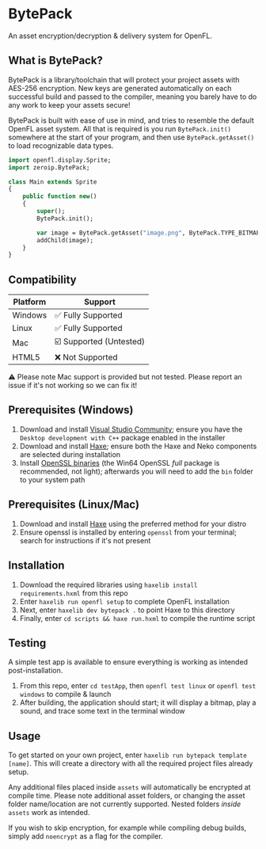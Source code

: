 # BytePack
 An asset encryption/decryption & delivery system for OpenFL.

## What is BytePack?
BytePack is a library/toolchain that will protect your project assets with AES-256 encryption. New keys are generated automatically on each successful build and passed to the compiler, meaning you barely have to do any work to keep your assets secure!

BytePack is built with ease of use in mind, and tries to resemble the default OpenFL asset system. All that is required is you run `BytePack.init()` somewhere at the start of your program, and then use `BytePack.getAsset()` to load recognizable data types.

```haxe
import openfl.display.Sprite;
import zeroip.BytePack;

class Main extends Sprite
{
	public function new()
	{
		super();
		BytePack.init();

		var image = BytePack.getAsset("image.png", BytePack.TYPE_BITMAP);
		addChild(image);
	}
}
```
## Compatibility
| Platform | Support                                      |
| -------- | -------------------------------------------- |
| Windows  | :white_check_mark: Fully Supported |
| Linux    | :white_check_mark: Fully Supported |
| Mac      | :ballot_box_with_check: Supported (Untested) |
| HTML5    | :x: Not Supported |

:warning: Please note Mac support is provided but not tested. Please report an issue if it's not working so we can fix it!

## Prerequisites (Windows)
1. Download and install [Visual Studio Community](https://visualstudio.microsoft.com/vs/community/); ensure you have the `Desktop development with C++` package enabled in the installer
2. Download and install [Haxe](https://haxe.org/download/); ensure both the Haxe and Neko components are selected during installation
3. Install [OpenSSL binaries](https://slproweb.com/products/Win32OpenSSL.html) (the Win64 OpenSSL *full* package is recommended, not light); afterwards you will need to add the `bin` folder to your system path

## Prerequisites (Linux/Mac)
1. Download and install [Haxe](https://haxe.org/download/) using the preferred method for your distro
2. Ensure openssl is installed by entering `openssl` from your terminal; search for instructions if it's not present

## Installation
1. Download the required libraries using `haxelib install requirements.hxml` from this repo
2. Enter `haxelib run openfl setup` to complete OpenFL installation
3. Next, enter `haxelib dev bytepack .` to point Haxe to this directory
4. Finally, enter `cd scripts && haxe run.hxml` to compile the runtime script

## Testing
A simple test app is available to ensure everything is working as intended post-installation.

1. From this repo, enter `cd testApp`, then `openfl test linux` or `openfl test windows` to compile & launch
2. After building, the application should start; it will display a bitmap, play a sound, and trace some text in the terminal window

## Usage
To get started on your own project, enter `haxelib run bytepack template [name]`. This will create a directory with all the required project files already setup.

Any additional files placed inside `assets` will automatically be encrypted at compile time. Please note additional asset folders, or changing the asset folder name/location are not currently supported. Nested folders *inside* `assets` work as intended.

If you wish to skip encryption, for example while compiling debug builds, simply add `noencrypt` as a flag for the compiler.
